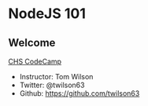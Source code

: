 # NodeJS 101

## Welcome

[CHS CodeCamp](http://chscodecamp.com)

- Instructor: Tom Wilson
- Twitter: @twilson63
- Github: https://github.com/twilson63
